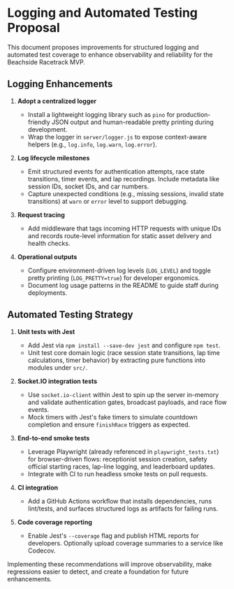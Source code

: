 # Logging and Automated Testing Proposal

This document proposes improvements for structured logging and automated test coverage to enhance observability and reliability for the Beachside Racetrack MVP.

## Logging Enhancements

1. **Adopt a centralized logger**
   - Install a lightweight logging library such as `pino` for production-friendly JSON output and human-readable pretty printing during development.
   - Wrap the logger in `server/logger.js` to expose context-aware helpers (e.g., `log.info`, `log.warn`, `log.error`).

2. **Log lifecycle milestones**
   - Emit structured events for authentication attempts, race state transitions, timer events, and lap recordings. Include metadata like session IDs, socket IDs, and car numbers.
   - Capture unexpected conditions (e.g., missing sessions, invalid state transitions) at `warn` or `error` level to support debugging.

3. **Request tracing**
   - Add middleware that tags incoming HTTP requests with unique IDs and records route-level information for static asset delivery and health checks.

4. **Operational outputs**
   - Configure environment-driven log levels (`LOG_LEVEL`) and toggle pretty printing (`LOG_PRETTY=true`) for developer ergonomics.
   - Document log usage patterns in the README to guide staff during deployments.

## Automated Testing Strategy

1. **Unit tests with Jest**
   - Add Jest via `npm install --save-dev jest` and configure `npm test`.
   - Unit test core domain logic (race session state transitions, lap time calculations, timer behavior) by extracting pure functions into modules under `src/`.

2. **Socket.IO integration tests**
   - Use `socket.io-client` within Jest to spin up the server in-memory and validate authentication gates, broadcast payloads, and race flow events.
   - Mock timers with Jest's fake timers to simulate countdown completion and ensure `finishRace` triggers as expected.

3. **End-to-end smoke tests**
   - Leverage Playwright (already referenced in `playwright_tests.txt`) for browser-driven flows: receptionist session creation, safety official starting races, lap-line logging, and leaderboard updates.
   - Integrate with CI to run headless smoke tests on pull requests.

4. **CI integration**
   - Add a GitHub Actions workflow that installs dependencies, runs lint/tests, and surfaces structured logs as artifacts for failing runs.

5. **Code coverage reporting**
   - Enable Jest's `--coverage` flag and publish HTML reports for developers. Optionally upload coverage summaries to a service like Codecov.

Implementing these recommendations will improve observability, make regressions easier to detect, and create a foundation for future enhancements.
